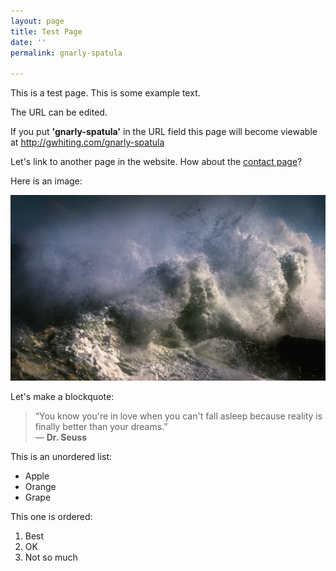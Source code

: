 ```yaml
---
layout: page
title: Test Page
date: ''
permalink: gnarly-spatula

---
```

This is a test page. This is some example text.

The URL can be edited.

If you put **'gnarly-spatula'** in the URL field this page will become viewable at http://gwhiting.com/gnarly-spatula

Let's link to another page in the website. How about the [contact page](#)?

Here is an image:

![](/assets/images/crashing-waves-1494707.jpg)

Let's make a blockquote:

> “You know you're in love when you can't fall asleep because reality is finally better than your dreams.”  
> ― **Dr. Seuss**

This is an unordered list:

* Apple
* Orange
* Grape

This one is ordered:

1. Best
2. OK
3. Not so much
